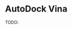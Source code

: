 # AutoDock Vina

TODO:

[^eberhardt2021autodock]: Eberhardt, J., Santos-Martins, D., Tillack, A. F., & Forli, S. (2021). AutoDock Vina 1.2.0: New docking methods, expanded force field, and python bindings. *Journal of chemical information and modeling, 61*(8), 3891-3898. DOI: [10.1021/acs.jcim.1c00203](https://doi.org/10.1021/acs.jcim.1c00203)
[^trott2010autodock]: Trott, O., & Olson, A. J. (2010). AutoDock Vina: improving the speed and accuracy of docking with a new scoring function, efficient optimization, and multithreading. *Journal of computational chemistry, 31*(2), 455-461. DOI: [10.1002/jcc.21334](https://doi.org/10.1002/jcc.21334)
